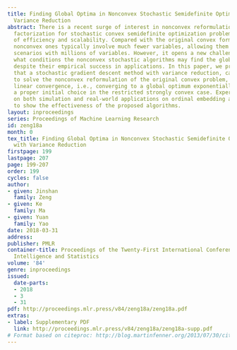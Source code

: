 ```yaml
---
title: Finding Global Optima in Nonconvex Stochastic Semidefinite Optimization with
  Variance Reduction
abstract: There is a recent surge of interest in nonconvex reformulations via low-rank
  factorization for stochastic convex semidefinite optimization problem in the purpose
  of efficiency and scalability. Compared with the original convex formulations, the
  nonconvex ones typically involve much fewer variables, allowing them to scale to
  scenarios with millions of variables. However, it opens a new challenge that under
  what conditions the nonconvex stochastic algorithms may find the global optima effectively
  despite their empirical success in applications. In this paper, we provide an answer
  that a stochastic gradient descent method with variance reduction, can be adapted
  to solve the nonconvex reformulation of the original convex problem, with a global
  linear convergence, i.e., converging to a global optimum exponentially fast, at
  a proper initial choice in the restricted strongly convex case. Experimental studies
  on both simulation and real-world applications on ordinal embedding are provided
  to show the effectiveness of the proposed algorithms.
layout: inproceedings
series: Proceedings of Machine Learning Research
id: zeng18a
month: 0
tex_title: Finding Global Optima in Nonconvex Stochastic Semidefinite Optimization
  with Variance Reduction
firstpage: 199
lastpage: 207
page: 199-207
order: 199
cycles: false
author:
- given: Jinshan
  family: Zeng
- given: Ke
  family: Ma
- given: Yuan
  family: Yao
date: 2018-03-31
address: 
publisher: PMLR
container-title: Proceedings of the Twenty-First International Conference on Artificial
  Intelligence and Statistics
volume: '84'
genre: inproceedings
issued:
  date-parts:
  - 2018
  - 3
  - 31
pdf: http://proceedings.mlr.press/v84/zeng18a/zeng18a.pdf
extras:
- label: Supplementary PDF
  link: http://proceedings.mlr.press/v84/zeng18a/zeng18a-supp.pdf
# Format based on citeproc: http://blog.martinfenner.org/2013/07/30/citeproc-yaml-for-bibliographies/
---
```


